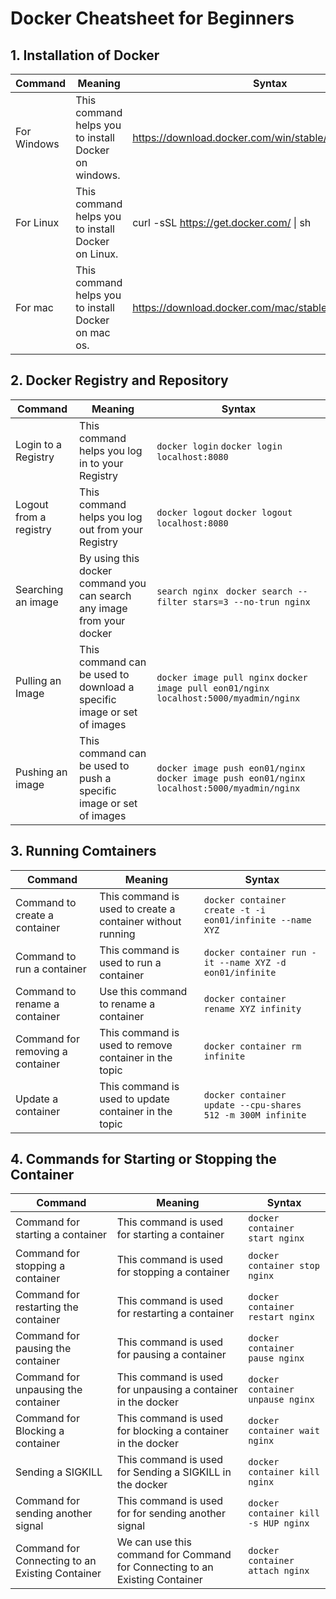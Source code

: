 # Docker Cheatsheet for Beginners

## 1. Installation of Docker
| Command | Meaning	| Syntax |
| --- | --- | --- |
| For Windows |	This command helps you to install Docker on windows. | https://download.docker.com/win/stable/InstallDocker.msi |
| For Linux	| This command helps you to install Docker on Linux. | curl -sSL https://get.docker.com/ \| sh |
| For mac	| This command helps you to install Docker on mac os.	| https://download.docker.com/mac/stable/Docker.dmg |

## 2. Docker Registry and Repository
| Command | Meaning | Syntax |
| --- | --- | --- |
| Login to a Registry | This command helps you log in to your Registry | ``` docker login ```  ``` docker login localhost:8080 ``` |
| Logout from a registry | This command helps you log out from your Registry | ```docker logout``` ```docker logout localhost:8080``` |
| Searching an image | By using this docker command you can search any image from your docker | ```search nginx ```  ```docker search --filter stars=3 --no-trun nginx``` |
| Pulling an Image	| This command can be used to download a specific image or set of images | ```docker image pull nginx```  ```docker image pull eon01/nginx localhost:5000/myadmin/nginx``` |
| Pushing an image | This command can be used to push a specific image or set of images | ```docker image push eon01/nginx```  ```docker image push eon01/nginx localhost:5000/myadmin/nginx``` |

## 3. Running Comtainers
| Command | Meaning | Syntax |
| --- | --- | --- |
| Command to create a container	| This command is used to create a container without running | ```docker container create -t -i eon01/infinite --name XYZ``` |
| Command to run a container | This command is used to run a container | ``` docker container run -it --name XYZ -d eon01/infinite ``` |
| Command to rename a container | Use this command to rename a container |```docker container rename XYZ infinity ```|
| Command for removing a container | This command is used to remove container in the topic | ```docker container rm infinite``` |
| Update a container | This command is used to update container in the topic | ```docker container update --cpu-shares 512 -m 300M infinite``` |

## 4. Commands for Starting or Stopping the Container
| Command | Meaning | Syntax |
| --- | --- | --- |
| Command for starting a container | This command is used for starting a container | ```docker container start nginx``` |
| Command for stopping a container | This command is used for stopping a container | ```docker container stop nginx``` |
| Command for restarting the container	| This command is used for restarting a container | ```docker container restart nginx``` |
| Command for pausing the container | This command is used for pausing a container | ```docker container pause nginx``` |
| Command for unpausing the container | This command is used for unpausing a container in the docker | ```docker container unpause nginx``` |
| Command for Blocking a container | This command is used for blocking a container in the docker | ```docker container wait nginx ``` |
| Sending a SIGKILL	| This command is used for Sending a SIGKILL in the docker | ```docker container kill nginx``` |
| Command for sending another signal | This command is used for for sending another signal	| ```docker container kill -s HUP nginx``` |
| Command for Connecting to an Existing Container | We can use this command for Command for Connecting to an Existing Container	| ```docker container attach nginx``` |